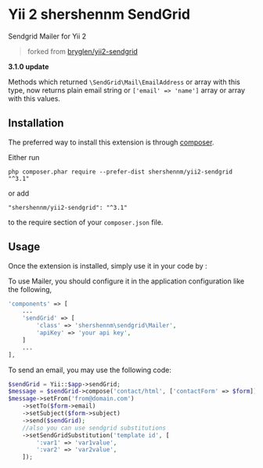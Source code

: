 Yii 2 shershennm SendGrid
=========================
Sendgrid Mailer for Yii 2

> forked from [bryglen/yii2-sendgrid](https://github.com/bryglen/yii2-sendgrid.git)

**3.1.0 update** 

Methods which returned `\SendGrid\Mail\EmailAddress` or array with this type, now returns plain email string or `['email' => 'name']` array or array with this values.

Installation
------------

The preferred way to install this extension is through [composer](http://getcomposer.org/download/).

Either run

```
php composer.phar require --prefer-dist shershennm/yii2-sendgrid "^3.1"
```

or add

```
"shershennm/yii2-sendgrid": "^3.1"
```

to the require section of your `composer.json` file.


Usage
-----

Once the extension is installed, simply use it in your code by  :

To use Mailer, you should configure it in the application configuration like the following,

```php
'components' => [
	...
	'sendGrid' => [
		'class' => 'shershennm\sendgrid\Mailer',
		'apiKey' => 'your api key',
	]
	...
],
```

To send an email, you may use the following code:

```php
$sendGrid = Yii::$app->sendGrid;
$message = $sendGrid->compose('contact/html', ['contactForm' => $form])
$message->setFrom('from@domain.com')
	->setTo($form->email)
	->setSubject($form->subject)
	->send($sendGrid);
	//also you can use sendgrid substitutions
	->setSendGridSubstitution('template id', [
		':var1' => 'var1value',
		':var2' => 'var2value',
	]);
```
